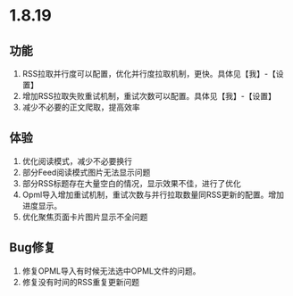 # 1.8.19

## 功能
1. RSS拉取并行度可以配置，优化并行度拉取机制，更快。具体见【我】-【设置】
2. 增加RSS拉取失败重试机制，重试次数可以配置。具体见【我】-【设置】
3. 减少不必要的正文爬取，提高效率

## 体验
1. 优化阅读模式，减少不必要换行
2. 部分Feed阅读模式图片无法显示问题
3. 部分RSS标题存在大量空白的情况，显示效果不佳，进行了优化
4. Opml导入增加重试机制，重试次数与并行拉取数量同RSS更新的配置。增加进度显示。
5. 优化聚焦页面卡片图片显示不全问题

## Bug修复
1. 修复OPML导入有时候无法选中OPML文件的问题。
2. 修复没有时间的RSS重复更新问题